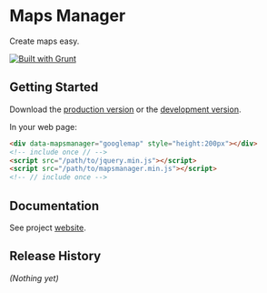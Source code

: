# Maps Manager

Create maps easy.

[![Built with Grunt](https://cdn.gruntjs.com/builtwith.png)](http://gruntjs.com/)

## Getting Started
Download the [production version][min] or the [development version][max].

[min]: https://raw.github.com/openmania/mapsmanager/master/dist/mapsmanager.min.js
[max]: https://raw.github.com/openmania/mapsmanager/master/dist/mapsmanager.js

In your web page:

```html
<div data-mapsmanager="googlemap" style="height:200px"></div>
<!-- include once // -->
<script src="/path/to/jquery.min.js"></script>
<script src="/path/to/mapsmanager.min.js"></script>
<!-- // include once -->
```

## Documentation
See project [website](http://openmania.github.io/mapsmanager/).

## Release History
_(Nothing yet)_
